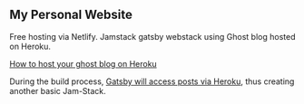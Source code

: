 ## My Personal Website

Free hosting via Netlify. Jamstack gatsby webstack using Ghost blog hosted on Heroku.

[How to host your ghost blog on Heroku](https://github.com/SNathJr/ghost-on-heroku)

During the build process, [Gatsby will access posts via Heroku](https://gatsby.ghost.org/about/), thus creating another basic Jam-Stack.
